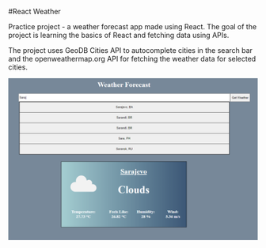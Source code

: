 #React Weather

Practice project - a weather forecast app made using React. The goal of the project is learning the basics of React and fetching data using APIs.

The project uses GeoDB Cities API to autocomplete cities in the search bar and the openweathermap.org API for fetching the weather data for selected cities.

![Image](Img.png)
